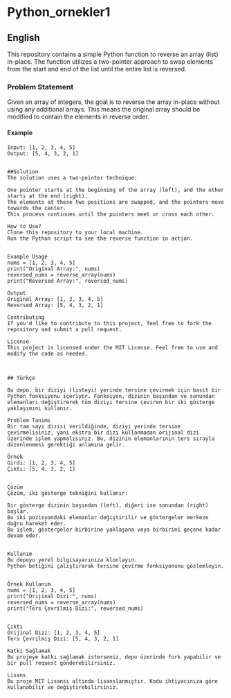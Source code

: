 # Python_ornekler1

## English

This repository contains a simple Python function to reverse an array (list) in-place. The function utilizes a two-pointer approach to swap elements from the start and end of the list until the entire list is reversed.

### Problem Statement

Given an array of integers, the goal is to reverse the array in-place without using any additional arrays. This means the original array should be modified to contain the elements in reverse order.

#### Example

```plaintext
Input: [1, 2, 3, 4, 5]
Output: [5, 4, 3, 2, 1] 


##Solution
The solution uses a two-pointer technique:

One pointer starts at the beginning of the array (left), and the other starts at the end (right).
The elements at these two positions are swapped, and the pointers move towards the center.
This process continues until the pointers meet or cross each other.

How to Use?
Clone this repository to your local machine.
Run the Python script to see the reverse function in action.


Example Usage
nums = [1, 2, 3, 4, 5]
print("Original Array:", nums)
reversed_nums = reverse_array(nums)
print("Reversed Array:", reversed_nums)

Output
Original Array: [1, 2, 3, 4, 5]
Reversed Array: [5, 4, 3, 2, 1]

Contributing
If you'd like to contribute to this project, feel free to fork the repository and submit a pull request.

License
This project is licensed under the MIT License. Feel free to use and modify the code as needed.



## Türkçe

Bu depo, bir diziyi (listeyi) yerinde tersine çevirmek için basit bir Python fonksiyonu içeriyor. Fonksiyon, dizinin başından ve sonundan elemanları değiştirerek tüm diziyi tersine çeviren bir iki gösterge yaklaşımını kullanır.

Problem Tanımı
Bir tam sayı dizisi verildiğinde, diziyi yerinde tersine çevirmelisiniz, yani ekstra bir dizi kullanmadan orijinal dizi üzerinde işlem yapmalısınız. Bu, dizinin elemanlarının ters sırayla düzenlenmesi gerektiği anlamına gelir.

Örnek
Girdi: [1, 2, 3, 4, 5]
Çıktı: [5, 4, 3, 2, 1]


Çözüm
Çözüm, iki gösterge tekniğini kullanır:

Bir gösterge dizinin başından (left), diğeri ise sonundan (right) başlar.
Bu iki pozisyondaki elemanlar değiştirilir ve göstergeler merkeze doğru hareket eder.
Bu işlem, göstergeler birbirine yaklaşana veya birbirini geçene kadar devam eder.


Kullanım
Bu depoyu yerel bilgisayarınıza klonlayın.
Python betiğini çalıştırarak tersine çevirme fonksiyonunu gözlemleyin.


Örnek Kullanım
nums = [1, 2, 3, 4, 5]
print("Orijinal Dizi:", nums)
reversed_nums = reverse_array(nums)
print("Ters Çevrilmiş Dizi:", reversed_nums)


Çıktı
Orijinal Dizi: [1, 2, 3, 4, 5]
Ters Çevrilmiş Dizi: [5, 4, 3, 2, 1]

Katkı Sağlamak
Bu projeye katkı sağlamak isterseniz, depo üzerinde fork yapabilir ve bir pull request gönderebilirsiniz.

Lisans
Bu proje MIT Lisansı altında lisanslanmıştır. Kodu ihtiyacınıza göre kullanabilir ve değiştirebilirsiniz.




